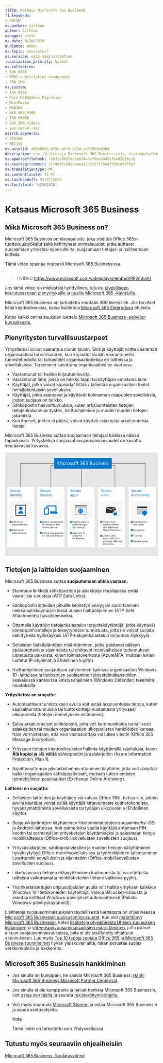 ```yaml
---
title: Katsaus Microsoft 365 Business
f1.keywords:
- NOCSH
ms.author: sirkkuw
author: Sirkkuw
manager: scotv
ms.date: 9/20/2018
audience: Admin
ms.topic: conceptual
ms.service: o365-administration
localization_priority: Normal
ms.collection:
- Adm_O365
- M365-subscription-management
- TRN_SMB
ms.custom:
- Adm_O365
- Core_O365Admin_Migration
- MiniMaven
- MSB365
- OKR_SMB_M365
- TRN_M365B
- OKR_SMB_Videos
- seo-marvel-mar
search.appverid:
- BCS160
- MET150
ms.assetid: 496e690b-b75d-4ff5-bf34-cc32905d0364
description: Lue lisätietoja Microsoft 365 Businessista, tilauspalvelusta, joka sisältää Office 365:n ja kehittyneen suojauksen yrityksellesi verkkouhkia vastaan.
ms.openlocfilehash: 7b939a9037edbe074a5ef9aa24451fe462016ccb
ms.sourcegitcommit: 217de0fc54cbeaea32d253f175eaf338cd85f5af
ms.translationtype: MT
ms.contentlocale: fi-FI
ms.lasthandoff: 03/07/2020
ms.locfileid: "42561476"
---
```

# <a name="overview-of-microsoft-365-business"></a>Katsaus Microsoft 365 Business

## <a name="what-is-microsoft-365-business"></a>Mikä Microsoft 365 Business on?

Microsoft 365 Business on tilauspalvelu, joka sisältää Office 365:n tuottavuustyökalut sekä kehittyneet ominaisuudet, jotka auttavat suojaamaan yritystäsi kyberuhkilta, suojaamaan tietojasi ja hallitsemaan laitteita.

Tämä video opastaa nopeasti Microsoft 365 Businessissa.<br><br>

> [!VIDEO https://www.microsoft.com/videoplayer/embed/RE2mhaA] 
  
Jos tämä video on mielestäsi hyödyllinen, tutustu [täydelliseen koulutussarjaan pienyrityksille ja uusille Microsoft 365 -käyttäjille](https://support.office.com/article/6ab4bbcd-79cf-4000-a0bd-d42ce4d12816). 

Microsoft 365 Business on tarkoitettu enintään 300 lisenssille. Jos tarvitset lisää käyttöoikeuksia, katso lisätietoja [Microsoft 365 Enterprisen](https://go.microsoft.com/fwlink/p/?linkid=860986) ohjeista.

Katso kaikki ominaisuuksien luettelo [Microsoft 365 Business -palvelun kuvauksesta.](https://docs.microsoft.com/office365/servicedescriptions/microsoft-365-service-descriptions/microsoft-365-business-service-description)
  
## <a name="small-business-security-needs"></a>Pienyritysten turvallisuustarpeet

Yritystietosi voivat vaarantua monin tavoin. Sinä ja käyttäjät voitte vaarantaa organisaatiosi turvallisuuden, kun kirjaudut sisään vaarantuneilla tunnistetiedoilla tai tarkastelet organisaatiotietoja eri laitteissa ja sovelluksissa. Tarkemmin sanottuna organisaatiosi on vaarassa:

- Vaarantunut tai heikko kirjautumisvalta.
- Vaarantunut laite, jossa on heikko tappi tai käyttäjän omistama laite.
- Käyttäjät, jotka voivat kopioida/ liittää / tallentaa organisaatiosi tiedot henkilökohtaisiin sovelluksiin.
- Käyttäjät, jotka asentavat ja käyttävät kolmannen osapuolen sovelluksia, joiden suojaus on heikko.
- Sähköpostin haavoittuvuuksia, kuten arkaluonteisten tietojen, tietojenkalasteluyritysten, haittaohjelmien ja muiden muiden tietojen jakamista.
- Kun ihmiset, joiden ei pitäisi, voivat käyttää asiakirjoja arkaluonteisia tietoja.

Microsoft 365 Business auttaa suojaamaan tietojasi kaikissa näissä tapauksissa. Yritystietoja suojaavat suojausominaisuudet on kuvattu seuraavassa kuvassa.

![Luku, joka osoittaa, miten M365B suojaa yritystäsi.](../media/m365businessvalueadd.png)

## <a name="how-your-data-and-devices-are-protected"></a>Tietojen ja laitteiden suojaaminen

Microsoft 365 Business auttaa **suojautumaan uhkia vastaan:**

- Skannaus linkkejä sähköposteja ja asiakirjoja reaaliajassa estää vaarallisia sivustoja (ATP Safe Links).

- Sähköpostin liitteiden pitkälle kehitetyn analyysin suorittaminen hiekkalaatikkoympäristössä uusien haittaohjelmien (ATP Safe Attachments) havaitsemiseksi. 

- Ottamalla käyttöön tietojenkalastelun torjuntakäytäntöjä, jotka käyttävät koneoppimismalleja ja tekeytymisen tunnistusta, jotta ne voivat suojata kehittyneitä hyökkäyksiä (ATP-tietojenkalastelun torjunnan älykkyys). 

- Sellaisten lisäkäytäntöjen määrittäminen, jotka poistavat pääsyn epäluotettavista sijainneista tai ohittavat monivaiheisen todennuksen luotetuista paikoista, kuten toimistoverkosta (AzureMFA, mukaan lukien luotetut IP-ohjelmat ja Ehdollinen käyttö). 

- Haittaohjelmien suojauksen valvominen kaikissa organisaation Windows 10 -laitteissa ja tiedostojen suojaaminen järjestelmäkansioiden keskeisissä kansioissa kiristysohjelmien (Windows Defender) tekemiltä muutoksilta

**Yritystietosi on suojattu:**

- Automaattisen tunnistuksen avulla voit estää arkaluonteisia tietoja, kuten sosiaaliturvatunnuksia tai luottokortteja vuotamasta yrityksesi ulkopuolella (tietojen menetyksen estäminen). 

- Salaa arkaluonteiset sähköpostit, jotta voit kommunikoida turvallisesti asiakkaiden tai muiden organisaation ulkopuolisten henkilöiden kanssa. Näin varmistetaan, että vain vastaanottaja voi lukea viestin (Office 365 Message Encryption).

- Yrityksen tietojen käyttöoikeuksien hallinta käyttämällä rajoituksia, kuten **Älä kopioi ja** älä **välitä** sähköpostiin ja asiakirjoihin (Azure Information Protection, Plan 1).

- Rajoittamattoman pilviarkistoinnin ottaminen käyttöön, jotta voit säilyttää kaikki organisaation sähköpostiviestit, mukaan lukien entisten työntekijöiden postilaatikot (Exchange Online Archiving).

**Laitteesi on suojattu:**

- Sellaisten laitteiden ja käyttäjien voi valvoa Office 365 -tietoja siin, joiden avulla käyttäjät voivat estää käyttäjiä kirjautumasta kotitietokoneista, hyväksymättömistä sovelluksista tai työajan ulkopuolella (Ehdollinen käyttö).

- Suojauskäytäntöjen käyttäminen liiketoimintatietojen suojaamiseksi iOS- ja Android-laitteissa. Voit esimerkiksi vaatia käyttäjiä antamaan PIN-koodin tai sormenjäljen yritystietojen käyttämiseksi ja salaamaan tietoja mobiililaitteissa (Office-mobiilisovellusten sovellusten suojaus).

- Yritysasiakirjojen, sähköpostiviestien ja muiden tietojen säilyttäminen hyväksytyissä Office-mobiilisovelluksissa ja työntekijöiden tallentaminen luvatttomiin sovelluksiin ja sijainteihin (Office-mobiilisovellusten sovellusten suojaus).

- Liiketoiminnan tietojen etäpyyhkiminen kadonneista tai varastetuista laitteista vaikuttamatta henkilötietoihin (Intune valikoiva pyyhi).

- Yksinkertaistettujen ohjausobjektien avulla voit hallita yrityksen kaikkien Windows 10 -tietokoneiden käytäntöjä, valvoa BitLocker-salausta ja asentaa kriittiset Windows-päivitykset automaattisesti (Pakota Windows-päivityskäytännöt).

Lisätietoja suojausominaisuuksien täydellisestä luettelosta on ohjeaiheessa [Microsoft 365 Businessin suojausominaisuudet](security-features.md). Kun olet [määrittänyt Microsoft 365 Businessin](set-up.md), katso [lisätietoja ohjeaiheesta Uhkien suojauksen lisääminen](increase-threat-protection.md) ja [yhteensopivuusominaisuuksien määrittäminen,](set-up-compliance.md) jotta pääset alkuun suojausominaisuuksissa, joita ei ole sisällytetty ohjattuun asennukseen. Lue myös [Top 10 tapoja suojata Office 365 ja Microsoft 365 Business suunnitelmat](https://docs.microsoft.com/office365/admin/security-and-compliance/secure-your-business-data) hyvän yleiskuvan siitä, miten perustaa suojaa verkkorikollisia ja hakkereita.

## <a name="get-microsoft-365-business"></a>Microsoft 365 Businessin hankkiminen

- Jos sinulla on kumppani, he saavat Microsoft 365 Business: [Hanki Microsoft 365 Business Microsoft Partner Centeristä](get-microsoft-365-business.md#get-microsoft-365-business-from-microsoft-partner-center).

- Jos sinulla ei ole kumppania ja haluat hankkia Microsoft 365 Businessin, voit [ostaa sen täältä](https://www.microsoft.com/microsoft-365/business) ja seurata [rekisteröitymisohjeita.](sign-up.md)

- Voit myös suunnata [Microsoft Storeen](https://www.microsoft.com/en-us/store/locations/find-a-store?icid=gm_fy18_hol_bopis_feature3&CustomerIntent=Consumer) ja ostaa Microsoft 365 Businessin ja saada asetusohjeita.

    > [!NOTE]
    > Tämä linkki on tarkoitettu vain Yhdysvalloissa

## <a name="see-also"></a>Tutustu myös seuraaviin ohjeaiheisiin

[Microsoft 365 Business -koulutusvideot](https://support.office.com/article/6ab4bbcd-79cf-4000-a0bd-d42ce4d12816)
